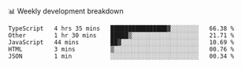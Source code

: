 📊 Weekly development breakdown
<!--START_SECTION:waka-->
```text
TypeScript   4 hrs 35 mins   ████████████████▓░░░░░░░░   66.38 % 
Other        1 hr 30 mins    █████▒░░░░░░░░░░░░░░░░░░░   21.71 % 
JavaScript   44 mins         ██▓░░░░░░░░░░░░░░░░░░░░░░   10.69 % 
HTML         3 mins          ▒░░░░░░░░░░░░░░░░░░░░░░░░   00.76 % 
JSON         1 min           ░░░░░░░░░░░░░░░░░░░░░░░░░   00.34 % 
```
<!--END_SECTION:waka-->
